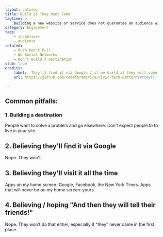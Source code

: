 ```yaml
---
layout: catalog
title: Build It They Wont Come
tagline: >
    Building a new website or service does not guarantee an audience will turn up.
category: Engagement
tags:
    - incentives
    - audience
related:
    - Push Don't Pull
    - No Social Networks
    - Don't Build A Destination
stub: true
credits:
    label:  They'll find it via Google / if we build it they will come (Code for America)
    url: https://github.com/codeforamerica/civic-tech-patterns#theyll-find-it-via-google--if-we-build-it-they-will-come

---
```


## Common pitfalls: 

### 1. Building a destination

People want to solve a problem and go elsewhere. Don't expect people to to live in your site.

## 2. Believing they'll find it via Google 

Nope. They won't. 

## 3. Believing they'll visit it all the time

Apps on my home screen: Google, Facebook, the New York Times. Apps that will never be on my home screen: yours.

## 4. Believing / hoping "And then they will tell their friends!"

Nope. They won’t do that either, especially if "they" never came in the first place.